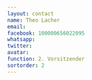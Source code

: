```yaml
---
layout: contact
name: Theo Lacher
email:
facebook: 100000656022095
whatsapp:
twitter:
avatar:
function: 2. Vorsitzender
sortorder: 2
---
```

